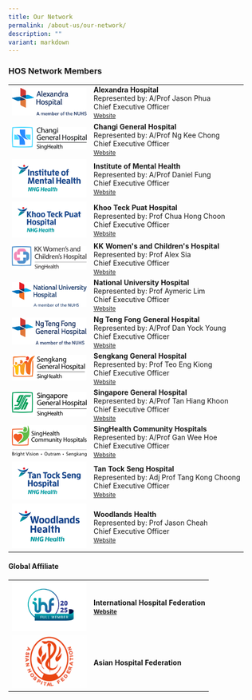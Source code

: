 ```yaml
---
title: Our Network
permalink: /about-us/our-network/
description: ""
variant: markdown
---
```

<h3>HOS Network Members</h3>

<table cellpadding="10" border="0" style="width: 100%;">
<tbody>
	<tr>
<td style="width: 150px;"><img src="/images/HOS%20Members%20Logo/ah.png"></td>
<td><strong>Alexandra Hospital</strong><br>Represented by: A/Prof Jason Phua<br>
Chief Executive Officer <br><a href="https://www.ah.com.sg/Pages/Home.aspx" target="_blank"><small>Website</small></a><br></td>
</tr>
	<tr>
<td style="width: 150px;"><img src="/images/HOS%20Members%20Logo/CGH_20logo_keyline_CMYK.jpg"></td>
<td><strong>Changi General Hospital</strong><br>Represented by: A/Prof Ng Kee Chong <br>Chief Executive Officer<br><a href="https://www.cgh.com.sg/" target="_blank"><small>Website</small></a><br></td>
</tr>
<tr>
<td style="width: 150px;"><img alt="IMH" src="/images/HOS%20Members%20Logo/institute%20of%20mental%20health%20logo.png"></td>
<td><strong>Institute of Mental Health</strong><br>Represented by: A/Prof Daniel Fung<br>Chief Executive Officer<br><a href="https://www.imh.com.sg/Pages/default.aspx" target="_blank"><small>Website</small></a><br></td>
</tr>
<tr>
<td style="width: 150px;"><img src="/images/HOS%20Members%20Logo/khoo%20teck%20puat%20hospital%20logo.png"></td>
<td><strong>Khoo Teck Puat Hospital</strong><br>Represented by: Prof Chua Hong Choon<br>Chief Executive Officer<br><a href="https://www.ktph.com.sg/" target="_blank"><small>Website</small></a><br></td>
</tr>
	<tr>
<td style="width: 150px;"><img src="/images/HOS%20Members%20Logo/kk%20hospital.png"></td>
<td><strong>KK Women's and Children's Hospital</strong><br>Represented by: Prof Alex Sia<br>Chief Executive Officer<br><a href="https://www.kkh.com.sg/" target="_blank"><small>Website</small></a><br></td>
</tr>
<tr>
<td style="width: 150px;"><img src="/images/HOS%20Members%20Logo/nuh%20logo%20cmyk%20endorsement%20011119.png"></td>
<td><strong>National University Hospital</strong><br>Represented by: Prof Aymeric Lim<br>Chief Executive Officer<br><a href="https://www.nuh.com.sg/Pages/Home.aspx" target="_blank"><small>Website</small></a><br></td>
</tr>
<tr>
<td style="width: 150px;"><img src="/images/HOS%20Members%20Logo/ntfgh.png"></td>
<td><strong>Ng Teng Fong General Hospital </strong><br>Represented by: A/Prof Dan Yock Young<br>Chief Executive Officer<br><a href="https://www.ntfgh.com.sg." target="_blank"><small>Website</small></a><br></td>
</tr>
<tr><td style="width: 150px;"><img alt="andrew1" src="/images/HOS%20Members%20Logo/shk-logo-01.png"></td>
<td><strong>Sengkang General Hospital<br> </strong>Represented by: Prof Teo Eng Kiong<br>Chief Executive Officer<br><a href="https://www.skh.com.sg/" target="_blank"><small>Website</small></a><br></td>
</tr>
<tr><td style="width: 150px;"><img alt="andrew1" src="/images/HOS%20Members%20Logo/sgh_nobackground.png"></td>
<td><strong>Singapore General Hospital</strong><br>Represented by: A/Prof Tan Hiang Khoon<br>Chief Executive Officer<br><a href="https://www.sgh.com.sg/" target="_blank"><small>Website</small></a><br></td>
</tr>
<tr><td style="width: 150px;"><img alt="andrew1" src="/images/HOS%20Members%20Logo/singhealth%20community%20.png"></td>
<td><strong>SingHealth Community Hospitals</strong><br>Represented by: A/Prof Gan Wee Hoe<br>Chief Executive Officer<br><a href="https://www.singhealth.com.sg/SCH" target="_blank"><small>Website</small></a><br></td>
</tr>
<tr><td style="width: 150px;"><img src="/images/HOS%20Members%20Logo/Tan_Tock_Seng_Hospital_Logo.png"></td>
<td><strong>Tan Tock Seng Hospital</strong><br>Represented by: Adj Prof Tang Kong Choong<br>Chief Executive Officer<br><a href="https://www.ttsh.com.sg/Pages/default.aspx" target="_blank"><small>Website</small></a><br></td>
</tr>
<tr><td style="width: 150px;"><img alt="andrew1" src="/images/HOS%20Members%20Logo/Woodlands_Health_Logo.png"></td>
<td><strong>Woodlands Health</strong><br>Represented by: Prof Jason Cheah<br>Chief Executive Officer<br><a href="https://www.wh.com.sg/" target="_blank"><small>Website</small></a><br></td>
</tr>

	
</tbody></table>

<h4>Global Affiliate</h4>

<table cellpadding="10" border="0" style="width: 80%;">
<tbody>
<tr>
<td style="width: 150px;"><a href="https://ihf-fih.org/"><img src="/images/IHF%20Logo/2025_IHF_Full_Member.png"></a></td>
<td><strong>International Hospital Federation<br><a href="https://ihf-fih.org/" target="_blank"><small>Website</small></a><br></strong></td>
</tr>
<tr><td style="width: 150px;"><img src="/images/AHF%20Logo/AHF_Logo__White_Background_.png"></td>
<td><strong>Asian Hospital Federation<br></strong></td>
</tr>
</tbody>
</table>